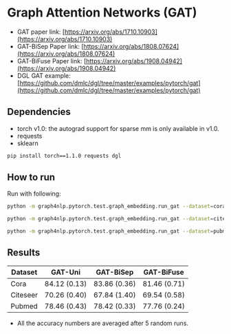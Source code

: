 Graph Attention Networks (GAT)
============

- GAT paper link: [https://arxiv.org/abs/1710.10903](https://arxiv.org/abs/1710.10903)
- GAT-BiSep Paper link: [https://arxiv.org/abs/1808.07624](https://arxiv.org/abs/1808.07624)
- GAT-BiFuse Paper link: [https://arxiv.org/abs/1908.04942](https://arxiv.org/abs/1908.04942)
- DGL GAT example: [https://github.com/dmlc/dgl/tree/master/examples/pytorch/gat](https://github.com/dmlc/dgl/tree/master/examples/pytorch/gat)

Dependencies
------------
- torch v1.0: the autograd support for sparse mm is only available in v1.0.
- requests
- sklearn

```bash
pip install torch==1.1.0 requests dgl
```

How to run
----------

Run with following:

```bash
python -m graph4nlp.pytorch.test.graph_embedding.run_gat --dataset=cora --gpu=0 --direction-option uni
```

```bash
python -m graph4nlp.pytorch.test.graph_embedding.run_gat --dataset=citeseer --gpu=0 --early-stop  --direction-option uni
```

```bash
python -m graph4nlp.pytorch.test.graph_embedding.run_gat --dataset=pubmed --gpu=0 --num-out-heads=8 --weight-decay=0.001 --early-stop  --direction-option uni
```



Results
-------

| Dataset  |    GAT-Uni    |   GAT-BiSep   |  GAT-BiFuse   |
| -------- | ------------- | ------------- | ------------- |
| Cora     | 84.12 (0.13)  | 83.86 (0.36)  | 81.46 (0.71)  |
| Citeseer | 70.26 (0.40)  | 67.84 (1.40)  | 69.54 (0.58)  |
| Pubmed   | 78.46 (0.43)  | 78.42 (0.33)  | 77.76 (0.24)  |


* All the accuracy numbers are averaged after 5 random runs.


